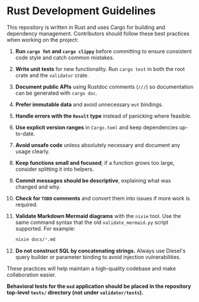 # Rust Development Guidelines

This repository is written in Rust and uses Cargo for building and dependency management. Contributors should follow these best practices when working on the project:

1. **Run `cargo fmt` and `cargo clippy`** before committing to ensure consistent code style and catch common mistakes.
2. **Write unit tests** for new functionality. Run `cargo test` in both the root crate and the `validator` crate.
3. **Document public APIs** using Rustdoc comments (`///`) so documentation can be generated with `cargo doc`.
4. **Prefer immutable data** and avoid unnecessary `mut` bindings.
5. **Handle errors with the `Result` type** instead of panicking where feasible.
6. **Use explicit version ranges** in `Cargo.toml` and keep dependencies up-to-date.
7. **Avoid unsafe code** unless absolutely necessary and document any usage clearly.
8. **Keep functions small and focused**; if a function grows too large, consider splitting it into helpers.
9. **Commit messages should be descriptive**, explaining what was changed and why.
10. **Check for `TODO` comments** and convert them into issues if more work is required.
11. **Validate Markdown Mermaid diagrams** with the `nixie` tool.
    Use the same command syntax that the old `validate_mermaid.py` script
    supported. For example:

    ```bash
    nixie docs/*.md
    ```
12. **Do not construct SQL by concatenating strings.** Always use Diesel's query builder or parameter binding to avoid injection vulnerabilities.

These practices will help maintain a high-quality codebase and make collaboration easier.

**Behavioral tests for the `mxd` application should be placed in the repository
top-level `tests/` directory (not under `validator/tests`).**
